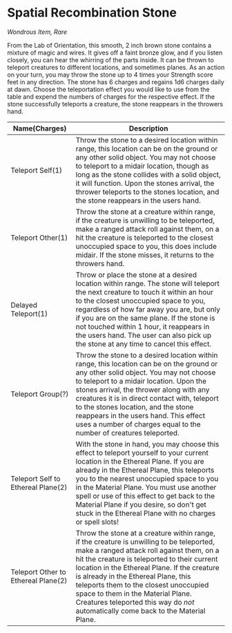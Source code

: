 # Spatial Recombination Stone

*Wondrous Item, Rare*

From the Lab of Orientation, this smooth, 2 inch brown stone contains a mixture of magic and wires. It gives off a faint bronze glow, and if you listen closely, you can hear the whirring of the parts inside. It can be thrown to teleport creatures to different locations, and sometimes planes. As an action on your turn, you may throw the stone up to 4 times your Strength score feet in any direction. The stone has 6 charges and regains 1d6 charges daily at dawn. Choose the teleportation effect you would like to use from the table and expend the numbers of charges for the respective effect. If the stone successfully teleports a creature, the stone reappears in the throwers hand.

| Name(Charges) | Description |
|---------------|-------------|
| Teleport Self(1) | Throw the stone to a desired location within range, this location can be on the ground or any other solid object. You may not choose to teleport to a midair location, though as long as the stone collides with a solid object, it will function. Upon the stones arrival, the thrower teleports to the stones location, and the stone reappears in the users hand. |
| Teleport Other(1) | Throw the stone at a creature within range, if the creature is unwilling to be teleported, make a ranged attack roll against them, on a hit the creature is teleported to the closest unoccupied space to you, this does include midair. If the stone misses, it returns to the throwers hand. |
| Delayed Teleport(1) | Throw or place the stone at a desired location within range. The stone will teleport the next creature to touch it within an hour to the closest unoccupied space to you, regardless of how far away you are, but only if you are on the same plane. If the stone is not touched within 1 hour, it reappears in the users hand. The user can also pick up the stone at any time to cancel this effect. |
| Teleport Group(?) | Throw the stone to a desired location within range, this location can be on the ground or any other solid object. You may not choose to teleport to a midair location. Upon the stones arrival, the thrower along with any creatures it is in direct contact with, teleport to the stones location, and the stone reappears in the users hand. This effect uses a number of charges equal to the number of creatures teleported. |
| Teleport Self to Ethereal Plane(2) | With the stone in hand, you may choose this effect to teleport yourself to your current location in the Ethereal Plane. If you are already in the Ethereal Plane, this teleports you to the nearest unoccupied space to you in the Material Plane. You must use another spell or use of this effect to get back to the Material Plane if you desire, so don't get stuck in the Ethereal Plane with no charges or spell slots! |
| Teleport Other to Ethereal Plane(2) | Throw the stone at a creature within range, if the creature is unwilling to be teleported, make a ranged attack roll against them, on a hit the creature is teleported to their current location in the Ethereal Plane. If the creature is already in the Ethereal Plane, this teleports them to the closest unoccupied space to them in the Material Plane. Creatures teleported this way do *not* automatically come back to the Material Plane. |
